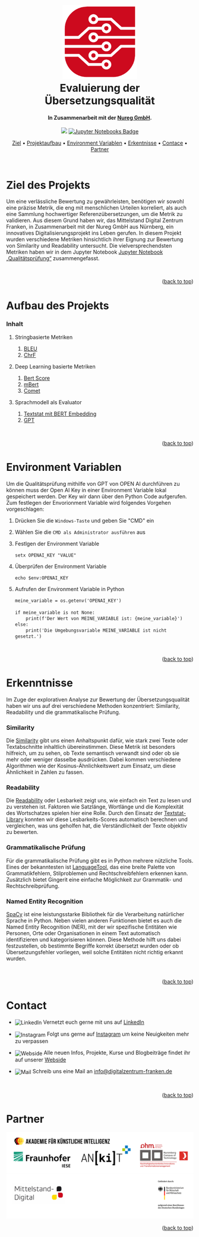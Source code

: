 <a id="readme-top"></a>

<!-- PROJECT LOGO AND TITLE-->
<h1 align="center">
  <br>
  <a href="https://github.com/fmaag/MDZ_Usecase/tree/main"><img src="images/MD_Logo.png" alt="Markdownify" width="200"></a>
  <br>
  Evaluierung der Übersetzungsqualität
  <br>
</h1>
<h4 align="center">In Zusammenarbeit mit der <a href="https://www.nureg.de/" target="_blank">Nureg GmbH</a>.</h4>


<!-- LINKS -->
<p align="center">
  <a href="https://www.python.org/downloads/release/python-3100/"><img src="https://img.shields.io/badge/Python-3776AB?style=for-the-badge&logo=python&logoColor=white"></a>
  <a href="https://jupyter.org/">
  <img src="https://img.shields.io/badge/Jupyter_Notebooks-5.7.2-yellowgreen?style=for-the-badge&logo=jupyter&logoColor=white" alt="Jupyter Notebooks Badge">
</a>


<!-- TABLE OF CONTENTS -->
<p align="center">
  <a href="#ziel-des-Projekts">Ziel</a> •
  <a href="#Environment-Varbiablen">Projektaufbau</a> •
  <a href="#Projektaufbau">Environment Variablen</a> •
  <a href="#erkenntnisse">Erkentnisse</a> •
  <a href="#contact">Contace</a> •
  <a href="#partner">Partner</a>
</p>



<br />

<!-- ZIEL DES PROJEKTS -->
<h1>Ziel des Projekts</h1>

Um eine verlässliche Bewertung zu gewährleisten, benötigen wir sowohl eine präzise Metrik, die eng mit menschlichen Urteilen korreliert, als auch eine Sammlung hochwertiger Referenzübersetzungen, um die Metrik zu validieren. Aus diesem Grund haben wir, das Mittelstand Digital Zentrum Franken, in Zusammenarbeit mit der Nureg GmbH aus Nürnberg, ein innovatives Digitalisierungsprojekt ins Leben gerufen. In diesem Projekt wurden verschiedene Metriken hinsichtlich ihrer Eignung zur Bewertung von Similarity und Readability untersucht. Die vielversprechendsten Metriken haben wir in dem Jupyter Notebook [Jupyter Notebook „Qualitätsprüfung“](https://github.com/Mittelstand-Digital-Zentrum-Franken/EvaluationOfTranslation/blob/main/Qualitaetspruefung.ipynb) zusammengefasst.


<br>
<p align="right">(<a href="#readme-top">back to top</a>)</p>

<!-- AUFBAU DES PROJEKTS -->
<h1>Aufbau des Projekts</h1>

### Inhalt

1. Stringbasierte Metriken
    1. [BLEU](https://github.com/Mittelstand-Digital-Zentrum-Franken/EvaluationOfTranslation/blob/main/Research/BLEU.ipynb)
    2. [ChrF](https://github.com/Mittelstand-Digital-Zentrum-Franken/EvaluationOfTranslation/blob/main/Research/ChrF.ipynb)

2. Deep Learning basierte Metriken
    1. [Bert Score](https://github.com/Mittelstand-Digital-Zentrum-Franken/EvaluationOfTranslation/blob/main/Research/BertScore.ipynb)
    2. [mBert](https://github.com/Mittelstand-Digital-Zentrum-Franken/EvaluationOfTranslation/blob/main/Research/mBert.ipynb)
    3. [Comet](https://github.com/Mittelstand-Digital-Zentrum-Franken/EvaluationOfTranslation/blob/main/Research/Comet.ipynb)

3. Sprachmodell als Evaluator
    1. [Textstat mit BERT Embedding](https://github.com/Mittelstand-Digital-Zentrum-Franken/EvaluationOfTranslation/blob/main/Research/Textstat.ipynb)
    2. [GPT](https://github.com/Mittelstand-Digital-Zentrum-Franken/EvaluationOfTranslation/blob/main/Research/GPT.ipynb)



<br>
<p align="right">(<a href="#readme-top">back to top</a>)</p>

<!-- ENVIRONMENT VARIABLEN -->
<h1>Environment Variablen</h1>
Um die Qualitätsprüfung mithilfe von GPT von OPEN AI durchführen zu können muss der Open AI Key in einer Environment Variable lokal gespeichert werden. Der Key wir dann über den Python Code aufgerufen. Zum festlegen der Envorionment Variable wird folgendes Vorgehen vorgeschlagen:

<br>

1. Drücken Sie die `Windows-Taste` und geben Sie "CMD" ein
2. Wählen Sie die `CMD als Administrator ausführen` aus
3. Festlgen der Environment Variable

    ```
    setx OPENAI_KEY "VALUE"
    ```
4. Überprüfen der Environment Variable
    ```
    echo $env:OPENAI_KEY
    ```
5. Aufrufen der Environment Variable in Python
    ```
    meine_variable = os.getenv('OPENAI_KEY')

    if meine_variable is not None:
        print(f'Der Wert von MEINE_VARIABLE ist: {meine_variable}')
    else:
        print('Die Umgebungsvariable MEINE_VARIABLE ist nicht gesetzt.')
    ```

<br>
<p align="right">(<a href="#readme-top">back to top</a>)</p>

<!-- ERKENNTNISSE -->
# Erkenntnisse

Im Zuge der explorativen Analyse zur Bewertung der Übersetzungsqualität haben wir uns auf drei verschiedene Methoden konzentriert: Similarity, Readability und die grammatikalische Prüfung.

### Similarity
Die [Similarity](https://ashukumar27.medium.com/similarity-functions-in-python-aa6dfe721035) gibt uns einen Anhaltspunkt dafür, wie stark zwei Texte oder Textabschnitte inhaltlich übereinstimmen. Diese Metrik ist besonders hilfreich, um zu sehen, ob Texte semantisch verwandt sind oder ob sie mehr oder weniger dasselbe ausdrücken. Dabei kommen verschiedene Algorithmen wie der Kosinus-Ähnlichkeitswert zum Einsatz, um diese Ähnlichkeit in Zahlen zu fassen.

### Readability
Die [Readability](https://readabilityformulas.com/how-to-decide-which-readability-formula-to-use/) oder Lesbarkeit zeigt uns, wie einfach ein Text zu lesen und zu verstehen ist. Faktoren wie Satzlänge, Wortlänge und die Komplexität des Wortschatzes spielen hier eine Rolle. Durch den Einsatz der [Textstat-Library](https://pypi.org/project/textstat/) konnten wir diese Lesbarkeits-Scores automatisch berechnen und vergleichen, was uns geholfen hat, die Verständlichkeit der Texte objektiv zu bewerten.

### Grammatikalische Prüfung
Für die grammatikalische Prüfung gibt es in Python mehrere nützliche Tools. Eines der bekanntesten ist [LanguageTool](https://pypi.org/project/language-tool-python/), das eine breite Palette von Grammatikfehlern, Stilproblemen und Rechtschreibfehlern erkennen kann. Zusätzlich bietet Gingerit eine einfache Möglichkeit zur Grammatik- und Rechtschreibprüfung.

### Named Entity Recognition
[SpaCy](https://spacy.io/) ist eine leistungsstarke Bibliothek für die Verarbeitung natürlicher Sprache in Python. Neben vielen anderen Funktionen bietet es auch die Named Entity Recognition (NER), mit der wir spezifische Entitäten wie Personen, Orte oder Organisationen in einem Text automatisch identifizieren und kategorisieren können. Diese Methode hilft uns dabei festzustellen, ob bestimmte Begriffe korrekt übersetzt wurden oder ob Übersetzungsfehler vorliegen, weil solche Entitäten nicht richtig erkannt wurden.








<br>
<p align="right">(<a href="#readme-top">back to top</a>)</p>

<!-- CONTACT -->
<h1>Contact</h1>

* <p align="left">
    <img align="center" src="https://raw.githubusercontent.com/rahuldkjain/github-profile-readme-generator/master/src/images/icons/Social/linked-in-alt.svg" alt="LinkedIn" height="30" width="40"/>
  Vernetzt euch gerne mit uns auf <a href="https://linkedin.com/in/mittelstand-digital-zentrum-franken">LinkedIn</a>
</p>

* <p align="left">
    <img align="center" src="https://raw.githubusercontent.com/rahuldkjain/github-profile-readme-generator/master/src/images/icons/Social/instagram.svg" alt="Instagram" height="30" width="40" />
  Folgt uns gerne auf <a href="https://instagram.com/mittelstand_digital_franken">Instagram</a> um keine Neuigkeiten mehr zu verpassen
</p>

* <p align="left">
    <img align="center" src="https://raw.githubusercontent.com/rahuldkjain/github-profile-readme-generator/master/src/images/icons/Social/rss.svg" alt="Webside" height="30" width="40" />
  Alle neuen Infos, Projekte, Kurse und Blogbeiträge findet ihr auf unserer <a href="https://digitalzentrum-franken.de/">Webside</a>
</p>

* <p align="left">
    <img align="center" src="https://cdn-icons-png.flaticon.com/128/10804/10804813.png" alt="Mail" height="40" width="40" />
  Schreib uns eine Mail an <a href="mailto:info@digitalzentrum-franken.de">info@digitalzentrum-franken.de</a>
</p>

<br />
<p align="right">(<a href="#readme-top">back to top</a>)</p>


<!-- PARTNER -->
<h1>Partner</h1>
<img src="images/Partner.png" alt="Logos">
<img src="images/Bundesministerium.png" alt="Logos">

<br />
<p align="right">(<a href="#readme-top">back to top</a>)</p>
